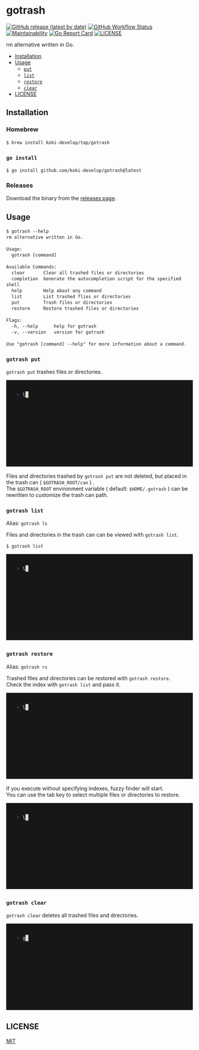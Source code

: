 # gotrash

[![GitHub release (latest by date)](https://img.shields.io/github/v/release/koki-develop/gotrash)](https://github.com/koki-develop/gotrash/releases/latest)
[![GitHub Workflow Status](https://img.shields.io/github/actions/workflow/status/koki-develop/gotrash/ci.yml?logo=github)](https://github.com/koki-develop/gotrash/actions/workflows/ci.yml)
[![Maintainability](https://img.shields.io/codeclimate/maintainability/koki-develop/gotrash?style=flat&logo=codeclimate)](https://codeclimate.com/github/koki-develop/gotrash/maintainability)
[![Go Report Card](https://goreportcard.com/badge/github.com/koki-develop/gotrash)](https://goreportcard.com/report/github.com/koki-develop/gotrash)
[![LICENSE](https://img.shields.io/github/license/koki-develop/gotrash)](./LICENSE)

rm alternative written in Go.

- [Installation](#installation)
- [Usage](#usage)
  - [`put`](#gotrash-put)
  - [`list`](#gotrash-list)
  - [`restore`](#gotrash-restore)
  - [`clear`](#gotrash-clear)
- [LICENSE](#license)

## Installation

### Homebrew

```console
$ brew install koki-develop/tap/gotrash
```

### `go install`

```console
$ go install github.com/koki-develop/gotrash@latest
```

### Releases

Download the binary from the [releases page](https://github.com/koki-develop/gotrash/releases/latest).

## Usage

```console
$ gotrash --help
rm alternative written in Go.

Usage:
  gotrash [command]

Available Commands:
  clear       Clear all trashed files or directories
  completion  Generate the autocompletion script for the specified shell
  help        Help about any command
  list        List trashed flies or directories
  put         Trash files or directories
  restore     Restore trashed files or directories

Flags:
  -h, --help      help for gotrash
  -v, --version   version for gotrash

Use "gotrash [command] --help" for more information about a command.
```

### `gotrash put`

`gotrash put` trashes files or directories.

![](./docs/put.gif)

Files and directories trashed by `gotrash put` are not deleted, but placed in the trash can ( `$GOTRASH_ROOT/can` ) .  
The `$GOTRASH_ROOT` environment variable ( default: `$HOME/.gotrash` ) can be rewritten to customize the trash can path.

### `gotrash list`

Alias: `gotrash ls`

Files and directories in the trash can can be viewed with `gotrash list`.

```console
$ gotrash list
```

![](./docs/list.gif)

### `gotrash restore`

Alias: `gotrash rs`

Trashed files and directories can be restored with `gotrash restore`.  
Check the index with `gotrash list` and pass it.

![](./docs/restore.gif)

If you execute without specifying indexes, fuzzy finder will start.  
You can use the tab key to select multiple files or directories to restore.

![](./docs/restore-ui.gif)

### `gotrash clear`

`gotrash clear` deletes all trashed files and directories.

![](./docs/clear.gif)

## LICENSE

[MIT](./LICENSE)
